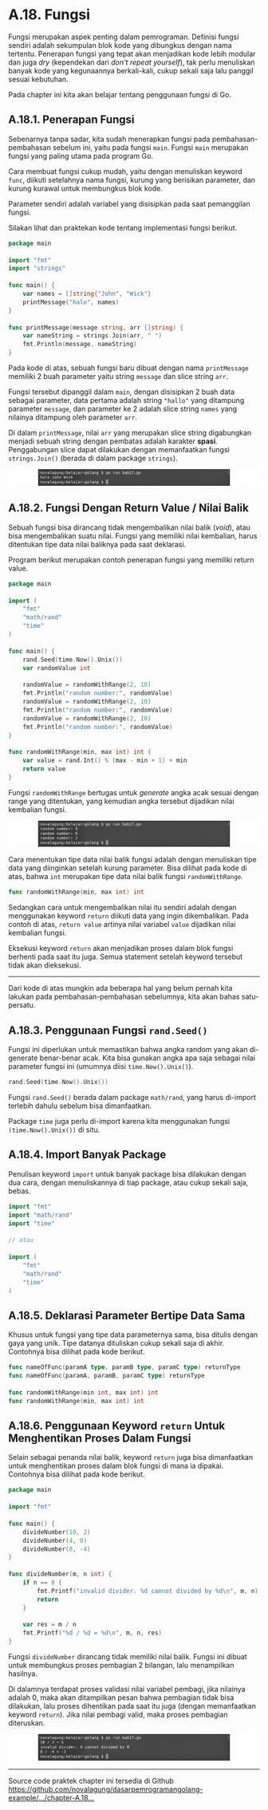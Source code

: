 # A.18. Fungsi

Fungsi merupakan aspek penting dalam pemrograman. Definisi fungsi sendiri adalah sekumpulan blok kode yang dibungkus dengan nama tertentu. Penerapan fungsi yang tepat akan menjadikan kode lebih modular dan juga *dry* (kependekan dari *don't repeat yourself*), tak perlu menuliskan banyak kode yang kegunaannya berkali-kali, cukup sekali saja lalu panggil sesuai kebutuhan.

Pada chapter ini kita akan belajar tentang penggunaan fungsi di Go.

## A.18.1. Penerapan Fungsi

Sebenarnya tanpa sadar, kita sudah menerapkan fungsi pada pembahasan-pembahasan sebelum ini, yaitu pada fungsi `main`. Fungsi `main` merupakan fungsi yang paling utama pada program Go.

Cara membuat fungsi cukup mudah, yaitu dengan menuliskan keyword `func`, diikuti setelahnya nama fungsi, kurung yang berisikan parameter, dan kurung kurawal untuk membungkus blok kode.

Parameter sendiri adalah variabel yang disisipkan pada saat pemanggilan fungsi.

Silakan lihat dan praktekan kode tentang implementasi fungsi berikut.

```go
package main

import "fmt"
import "strings"

func main() {
    var names = []string{"John", "Wick"}
    printMessage("halo", names)
}

func printMessage(message string, arr []string) {
    var nameString = strings.Join(arr, " ")
    fmt.Println(message, nameString)
}
```

Pada kode di atas, sebuah fungsi baru dibuat dengan nama `printMessage` memiliki 2 buah parameter yaitu string `message` dan slice string `arr`.

Fungsi tersebut dipanggil dalam `main`, dengan disisipkan 2 buah data sebagai parameter, data pertama adalah string `"hallo"` yang ditampung parameter `message`, dan parameter ke 2 adalah slice string `names` yang nilainya ditampung oleh parameter `arr`.

Di dalam `printMessage`, nilai `arr` yang merupakan slice string digabungkan menjadi sebuah string dengan pembatas adalah karakter **spasi**. Penggabungan slice dapat dilakukan dengan memanfaatkan fungsi `strings.Join()` (berada di dalam package `strings`).

![Contoh penggunaan fungsi](images/A_fungsi_1_function.png)

## A.18.2. Fungsi Dengan Return Value / Nilai Balik

Sebuah fungsi bisa dirancang tidak mengembalikan nilai balik (*void*), atau bisa mengembalikan suatu nilai. Fungsi yang memiliki nilai kembalian, harus ditentukan tipe data nilai baliknya pada saat deklarasi.

Program berikut merupakan contoh penerapan fungsi yang memiliki return value.

```go
package main

import (
    "fmt"
    "math/rand"
    "time"
)

func main() {
    rand.Seed(time.Now().Unix())
    var randomValue int

    randomValue = randomWithRange(2, 10)
    fmt.Println("random number:", randomValue)
    randomValue = randomWithRange(2, 10)
    fmt.Println("random number:", randomValue)
    randomValue = randomWithRange(2, 10)
    fmt.Println("random number:", randomValue)
}

func randomWithRange(min, max int) int {
    var value = rand.Int() % (max - min + 1) + min
    return value
}

```

Fungsi `randomWithRange` bertugas untuk *generate* angka acak sesuai dengan range yang ditentukan, yang kemudian angka tersebut dijadikan nilai kembalian fungsi.

![Fungsi dengan nilai balik](images/A_fungsi_2_function_return_type.png)

Cara menentukan tipe data nilai balik fungsi adalah dengan menuliskan tipe data yang diinginkan setelah kurung parameter. Bisa dilihat pada kode di atas, bahwa `int` merupakan tipe data nilai balik fungsi `randomWithRange`.

```go
func randomWithRange(min, max int) int
```

Sedangkan cara untuk mengembalikan nilai itu sendiri adalah dengan menggunakan keyword `return` diikuti data yang ingin dikembalikan. Pada contoh di atas, `return value` artinya nilai variabel `value` dijadikan nilai kembalian fungsi.

Eksekusi keyword `return` akan menjadikan proses dalam blok fungsi berhenti pada saat itu juga. Semua statement setelah keyword tersebut tidak akan dieksekusi.

---

Dari kode di atas mungkin ada beberapa hal yang belum pernah kita lakukan pada pembahasan-pembahasan sebelumnya, kita akan bahas satu-persatu.

## A.18.3. Penggunaan Fungsi `rand.Seed()`

Fungsi ini diperlukan untuk memastikan bahwa angka random yang akan di-generate benar-benar acak. Kita bisa gunakan angka apa saja sebagai nilai parameter fungsi ini (umumnya diisi `time.Now().Unix()`).

```go
rand.Seed(time.Now().Unix())
```

Fungsi `rand.Seed()` berada dalam package `math/rand`, yang harus di-import terlebih dahulu sebelum bisa dimanfaatkan.

Package `time` juga perlu di-import karena kita menggunakan fungsi `(time.Now().Unix())` di situ.

## A.18.4. Import Banyak Package

Penulisan keyword `import` untuk banyak package bisa dilakukan dengan dua cara, dengan menuliskannya di tiap package, atau cukup sekali saja, bebas.

```go
import "fmt"
import "math/rand"
import "time"

// atau

import (
    "fmt"
    "math/rand"
    "time"
)
```

## A.18.5. Deklarasi Parameter Bertipe Data Sama

Khusus untuk fungsi yang tipe data parameternya sama, bisa ditulis dengan gaya yang unik. Tipe datanya dituliskan cukup sekali saja di akhir. Contohnya bisa dilihat pada kode berikut.

```go
func nameOfFunc(paramA type, paramB type, paramC type) returnType
func nameOfFunc(paramA, paramB, paramC type) returnType

func randomWithRange(min int, max int) int
func randomWithRange(min, max int) int
```

## A.18.6. Penggunaan Keyword `return` Untuk Menghentikan Proses Dalam Fungsi

Selain sebagai penanda nilai balik, keyword `return` juga bisa dimanfaatkan untuk menghentikan proses dalam blok fungsi di mana ia dipakai. Contohnya bisa dilihat pada kode berikut.

```go
package main

import "fmt"

func main() {
    divideNumber(10, 2)
    divideNumber(4, 0)
    divideNumber(8, -4)
}

func divideNumber(m, n int) {
    if n == 0 {
        fmt.Printf("invalid divider. %d cannot divided by %d\n", m, n)
        return
    }

    var res = m / n
    fmt.Printf("%d / %d = %d\n", m, n, res)
}
```

Fungsi `divideNumber` dirancang tidak memiliki nilai balik. Fungsi ini dibuat untuk membungkus proses pembagian 2 bilangan, lalu menampilkan hasilnya.

Di dalamnya terdapat proses validasi nilai variabel pembagi, jika nilainya adalah 0, maka akan ditampilkan pesan bahwa pembagian tidak bisa dilakukan, lalu proses dihentikan pada saat itu juga (dengan memanfaatkan keyword `return`). Jika nilai pembagi valid, maka proses pembagian diteruskan.

![Keyword return menjadikan proses dalam fungsi berhenti](images/A_fungsi_3_function_return_as_break.png)

---

<div class="source-code-link">
    <div class="source-code-link-message">Source code praktek chapter ini tersedia di Github</div>
    <a href="https://github.com/novalagung/dasarpemrogramangolang-example/tree/master/chapter-A.18-fungsi">https://github.com/novalagung/dasarpemrogramangolang-example/.../chapter-A.18...</a>
</div>
